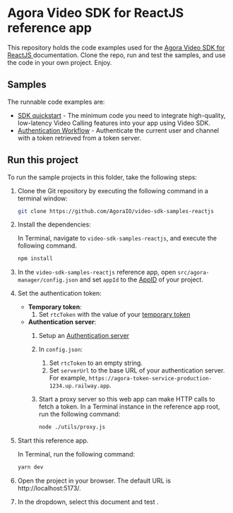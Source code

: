 # Agora Video SDK for ReactJS reference app

This repository holds the code examples used for the [Agora Video SDK for ReactJS ](https://docs.agora.io/en/video-calling/get-started/get-started-sdk?platform=web) documentation. Clone the repo, run and test the samples, and use the code in your own project. Enjoy.

## Samples  

The runnable code examples are:

- [SDK quickstart](./src//get-started-sdk/get-started-sdk.tsx) - The minimum code you need to integrate high-quality, low-latency Video 
  Calling features into your app using Video SDK.
- [Authentication Workflow](./src/AuthenticationWorflow) - Authenticate the current user and channel with a token retrieved from a token server.



## Run this project

To run the sample projects in this folder, take the following steps:

1. Clone the Git repository by executing the following command in a terminal window:

    ```bash
    git clone https://github.com/AgoraIO/video-sdk-samples-reactjs
    ```

1. Install the dependencies:

    In Terminal, navigate to `video-sdk-samples-reactjs`, and execute the following command.

    ``` bash
    npm install
    ```

1. In the `video-sdk-samples-reactjs` reference app, open `src/agora-manager/config.json` and set `appId` to the 
   [AppID](https://docs-beta.agora.io/en/video-calling/reference/manage-agora-account?platform=android#get-the-app-id) of your project.

1. Set the authentication token:
    - **Temporary token**:
        1. Set `rtcToken`  with the value of your [temporary token](https://docs-beta.agora.io/en/video-calling/reference/manage-agora-account?platform=android#generate-a-temporary-token)
    - **Authentication server**:
        1. Setup an [Authentication server](https://docs-beta.agora.io/en/video-calling/get-started/authentication-workflow?platform#create-and-run-a-token-server)
        1. In `config.json`:
       
           1. Set  `rtcToken` to an empty string.
           1. Set `serverUrl` to the base URL of your authentication server. For example, `https://agora-token-service-production-1234.up.railway.app`.
        1. Start a proxy server so this web app can make HTTP calls to fetch a token. In a Terminal instance in the reference app root, run the following command:

             ```bash
             node ./utils/proxy.js
             ```
           
1. Start this reference app.

     In Terminal, run the following command:

    ``` bash
    yarn dev
    ```

1. Open the project in your browser. The default URL is http://localhost:5173/.

1. In the dropdown, select this document and test <Vpd k="PRODUCT" />.

